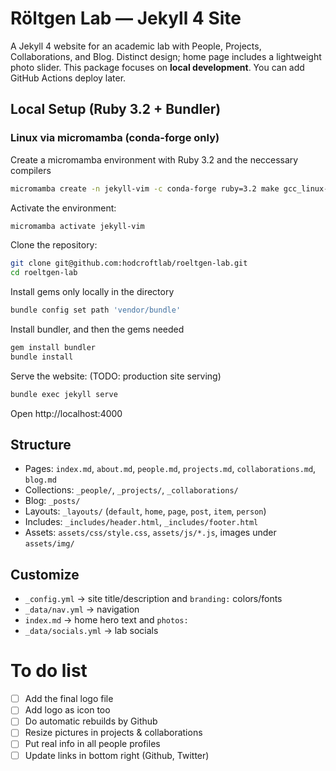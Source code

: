 
# Röltgen Lab — Jekyll 4 Site

A Jekyll 4 website for an academic lab with People, Projects, Collaborations, and Blog. Distinct design; home page includes a lightweight photo slider. This package focuses on **local development**. You can add GitHub Actions deploy later.

## Local Setup (Ruby 3.2 + Bundler)

### Linux via micromamba (conda-forge only)
Create a micromamba environment with Ruby 3.2 and the neccessary compilers

```bash
micromamba create -n jekyll-vim -c conda-forge ruby=3.2 make gcc_linux-64 gxx_linux-64 pkg-config openssl libffi zlib jemalloc
```

Activate the environment:
```bash
micromamba activate jekyll-vim
```

Clone the repository:
```bash
git clone git@github.com:hodcroftlab/roeltgen-lab.git
cd roeltgen-lab
```

Install gems only locally in the directory
```bash
bundle config set path 'vendor/bundle'
```

Install bundler, and then the gems needed
```bash
gem install bundler
bundle install
```

Serve the website: (TODO: production site serving)
```bash
bundle exec jekyll serve
```

Open http://localhost:4000

## Structure
- Pages: `index.md`, `about.md`, `people.md`, `projects.md`, `collaborations.md`, `blog.md`
- Collections: `_people/`, `_projects/`, `_collaborations/`
- Blog: `_posts/`
- Layouts: `_layouts/` (`default`, `home`, `page`, `post`, `item`, `person`)
- Includes: `_includes/header.html`, `_includes/footer.html`
- Assets: `assets/css/style.css`, `assets/js/*.js`, images under `assets/img/`

## Customize
- `_config.yml` → site title/description and `branding:` colors/fonts
- `_data/nav.yml` → navigation
- `index.md` → home hero text and `photos:`
- `_data/socials.yml` → lab socials


# To do list
- [ ] Add the final logo file
- [ ] Add logo as icon too
- [ ] Do automatic rebuilds by Github
- [ ] Resize pictures in projects & collaborations
- [ ] Put real info in all people profiles
- [ ] Update links in bottom right (Github, Twitter)